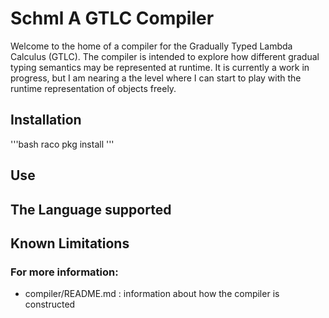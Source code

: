 # Schml A GTLC Compiler
Welcome to the home of a compiler for the Gradually Typed Lambda 
Calculus (GTLC). The compiler is intended to explore how different
gradual typing semantics may be represented at runtime. It is currently
a work in progress, but I am nearing a the level where I can start to
play with the runtime representation of objects freely.

## Installation

'''bash
raco pkg install 
'''

## Use

## The Language supported

## Known Limitations

### For more information:
- compiler/README.md : information about how the compiler is constructed
